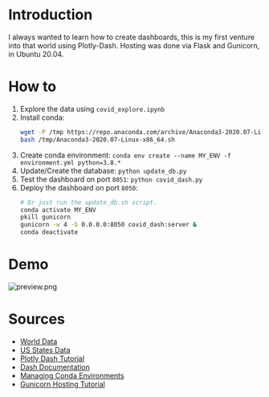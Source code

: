 # Introduction

I always wanted to learn how to create dashboards, this is my first venture into that world using Plotly-Dash. Hosting was done via Flask and Gunicorn, in Ubuntu 20.04.

# How to

1. Explore the data using `covid_explore.ipynb`
1. Install conda:
    ```bash
    wget -P /tmp https://repo.anaconda.com/archive/Anaconda3-2020.07-Linux-x86_64.sh
    bash /tmp/Anaconda3-2020.07-Linux-x86_64.sh
    ```
2. Create conda environment: `conda env create --name MY_ENV -f environment.yml python=3.8.*`
3. Update/Create the database: `python update_db.py`
4. Test the dashboard on port `8051`: `python covid_dash.py`
5. Deploy the dashboard on port `8050`: 
    ```bash
    # Or just run the update_db.sh script.
    conda activate MY_ENV
    pkill gunicorn
    gunicorn -w 4 -b 0.0.0.0:8050 covid_dash:server &
    conda deactivate
    ```
# Demo

![preview.png](https://raw.githubusercontent.com/pomkos/covid_dash/master/preview.png)

# Sources

* [World Data](https://covid.ourworldindata.org/data/)
* [US States Data](https://covidtracking.com/api/v1/states/)
* [Plotly Dash Tutorial](https://www.statworx.com/de/blog/how-to-build-a-dashboard-in-python-plotly-dash-step-by-step-tutorial/)
* [Dash Documentation](https://dash.plotly.com/)
* [Managing Conda Environments](https://docs.conda.io/projects/conda/en/latest/user-guide/tasks/manage-environments.html)
* [Gunicorn Hosting Tutorial](https://www.digitalocean.com/community/tutorials/how-to-deploy-python-wsgi-apps-using-gunicorn-http-server-behind-nginx#serving-python-web-applications-with-gunicorn)
